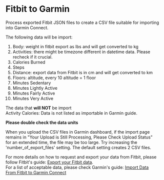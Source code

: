 # Fitbit to Garmin
Process exported Fitbit JSON files to create a CSV file suitable for importing into Garmin Connect.

The following data will be import:
1. Body: weight in fitbit export as lbs and will get converted to kg
2. Activities: there might be timezone different in datetime data. Please recheck if it crucial.
3. Calories Burned
4. Steps
5. Distance: export data from Fitbit is in cm and will get converted to km
6. Floors: altitude, every 10 altitude = 1 floor
7. Minutes Sedentary
8. Minutes Lightly Active
9. Minutes Fairly Active
10. Minutes Very Active


The data that **will NOT** be import<br>
Activity Calories: Data is not listed as importable in Garmin guide.

**Please double check the data units**

When you upload the CSV files in Garmin dashboard, if the import page remains in "Your Upload is Still Processing, Please Check Upload Status" for an extended time, the file may be too large. Try increasing the 'number_of_export_files' setting. The default setting creates 2 CSV files.

For more details on how to request and export your data from Fitbit, please follow Fitbit's guide: [Export your Fitbit data](https://support.google.com/fitbit/answer/14236615).<br>
For a list of acceptable data, please check Garmin's guide: [Import Data From Fitbit to Garmin Connect](https://support.garmin.com/en-US/?faq=HfJ4xPchdD3cmZ2qtDpOR8)

